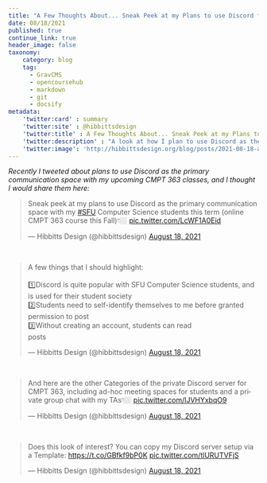 ```yaml
---
title: "A Few Thoughts About... Sneak Peek at my Plans to use Discord for CMPT 363"
date: 08/18/2021
published: true
continue_link: true
header_image: false
taxonomy:
    category: blog
    tag:
      - GravCMS
      - opencoursehub
      - markdown
      - git
      - docsify
metadata:
    'twitter:card' : summary
    'twitter:site' : @hibbittsdesign
    'twitter:title' : A Few Thoughts About... Sneak Peek at my Plans to use Discord for CMPT 363
    'twitter:description' : "A look at how I plan to use Discord as the primary communication space with my upcoming CMPT 363 classes"
    'twitter:image': 'http://hibbittsdesign.org/blog/posts/2021-08-18-a-few-thoughts-about-my-plans-to-use-discord-for-cmpt-363/screenshot.jpg'
---
```


_Recently I tweeted about plans to use Discord as the primary communication space with my upcoming CMPT 363 classes, and I thought I would share them here:_

<blockquote class="twitter-tweet"><p lang="en" dir="ltr">Sneak peek at my plans to use Discord as the primary communication space with my <a href="https://twitter.com/hashtag/SFU?src=hash&amp;ref_src=twsrc%5Etfw">#SFU</a> Computer Science students this term (online CMPT 363 course this Fall)👇🏼 <a href="https://t.co/LcWF1A0Eid">pic.twitter.com/LcWF1A0Eid</a></p>&mdash; Hibbitts Design (@hibbittsdesign) <a href="https://twitter.com/hibbittsdesign/status/1428080256183898128?ref_src=twsrc%5Etfw">August 18, 2021</a></blockquote> <script async src="https://platform.twitter.com/widgets.js" charset="utf-8"></script>

<br>

<blockquote class="twitter-tweet" data-conversation="none"><p lang="en" dir="ltr">A few things that I should highlight:<br><br>1️⃣Discord is quite popular with SFU Computer Science students, and is used for their student society<br>2️⃣Students need to self-identify themselves to me before granted permission to post<br>3️⃣Without creating an account, students can read <br> posts</p>&mdash; Hibbitts Design (@hibbittsdesign) <a href="https://twitter.com/hibbittsdesign/status/1428084371827867649?ref_src=twsrc%5Etfw">August 18, 2021</a></blockquote> <script async src="https://platform.twitter.com/widgets.js" charset="utf-8"></script>

<br>

<blockquote class="twitter-tweet" data-conversation="none"><p lang="en" dir="ltr">And here are the other Categories of the private Discord server for CMPT 363, including ad-hoc meeting spaces for students and a private group chat with my TAs👇🏼 <a href="https://t.co/lJVHYxbqO9">pic.twitter.com/lJVHYxbqO9</a></p>&mdash; Hibbitts Design (@hibbittsdesign) <a href="https://twitter.com/hibbittsdesign/status/1428093178339598347?ref_src=twsrc%5Etfw">August 18, 2021</a></blockquote> <script async src="https://platform.twitter.com/widgets.js" charset="utf-8"></script>

<br>

<blockquote class="twitter-tweet" data-conversation="none"><p lang="en" dir="ltr">Does this look of interest? You can copy my Discord server setup via a Template: <a href="https://t.co/GBfkf9bP0K">https://t.co/GBfkf9bP0K</a> <a href="https://t.co/tlURUTVFjS">pic.twitter.com/tlURUTVFjS</a></p>&mdash; Hibbitts Design (@hibbittsdesign) <a href="https://twitter.com/hibbittsdesign/status/1428101114965147661?ref_src=twsrc%5Etfw">August 18, 2021</a></blockquote> <script async src="https://platform.twitter.com/widgets.js" charset="utf-8"></script>
